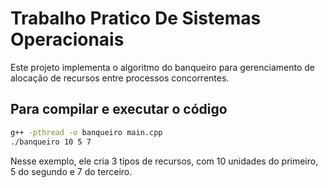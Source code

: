 # Trabalho Pratico De Sistemas Operacionais

Este projeto implementa o algoritmo do banqueiro para gerenciamento de alocação de recursos entre processos concorrentes.

## Para compilar e executar o código

```bash
g++ -pthread -o banqueiro main.cpp
./banqueiro 10 5 7
```
Nesse exemplo, ele cria 3 tipos de recursos, com 10 unidades do primeiro, 5 do segundo e 7 do terceiro.


